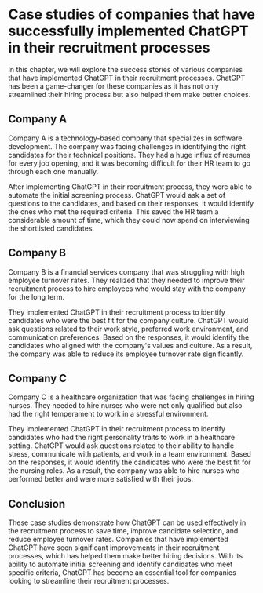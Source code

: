 Case studies of companies that have successfully implemented ChatGPT in their recruitment processes
===================================================================================================================================================

In this chapter, we will explore the success stories of various companies that have implemented ChatGPT in their recruitment processes. ChatGPT has been a game-changer for these companies as it has not only streamlined their hiring process but also helped them make better choices.

Company A
---------

Company A is a technology-based company that specializes in software development. The company was facing challenges in identifying the right candidates for their technical positions. They had a huge influx of resumes for every job opening, and it was becoming difficult for their HR team to go through each one manually.

After implementing ChatGPT in their recruitment process, they were able to automate the initial screening process. ChatGPT would ask a set of questions to the candidates, and based on their responses, it would identify the ones who met the required criteria. This saved the HR team a considerable amount of time, which they could now spend on interviewing the shortlisted candidates.

Company B
---------

Company B is a financial services company that was struggling with high employee turnover rates. They realized that they needed to improve their recruitment process to hire employees who would stay with the company for the long term.

They implemented ChatGPT in their recruitment process to identify candidates who were the best fit for the company culture. ChatGPT would ask questions related to their work style, preferred work environment, and communication preferences. Based on the responses, it would identify the candidates who aligned with the company's values and culture. As a result, the company was able to reduce its employee turnover rate significantly.

Company C
---------

Company C is a healthcare organization that was facing challenges in hiring nurses. They needed to hire nurses who were not only qualified but also had the right temperament to work in a stressful environment.

They implemented ChatGPT in their recruitment process to identify candidates who had the right personality traits to work in a healthcare setting. ChatGPT would ask questions related to their ability to handle stress, communicate with patients, and work in a team environment. Based on the responses, it would identify the candidates who were the best fit for the nursing roles. As a result, the company was able to hire nurses who performed better and were more satisfied with their jobs.

Conclusion
----------

These case studies demonstrate how ChatGPT can be used effectively in the recruitment process to save time, improve candidate selection, and reduce employee turnover rates. Companies that have implemented ChatGPT have seen significant improvements in their recruitment processes, which has helped them make better hiring decisions. With its ability to automate initial screening and identify candidates who meet specific criteria, ChatGPT has become an essential tool for companies looking to streamline their recruitment processes.
